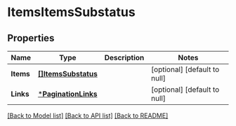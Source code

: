 # ItemsItemsSubstatus

## Properties
Name | Type | Description | Notes
------------ | ------------- | ------------- | -------------
**Items** | [**[]ItemsSubstatus**](Items[Substatus].md) |  | [optional] [default to null]
**Links** | [***PaginationLinks**](PaginationLinks.md) |  | [optional] [default to null]

[[Back to Model list]](../README.md#documentation-for-models) [[Back to API list]](../README.md#documentation-for-api-endpoints) [[Back to README]](../README.md)


